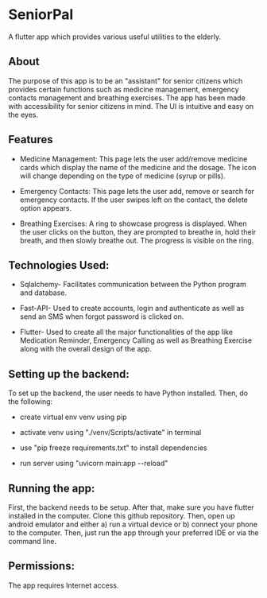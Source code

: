 # SeniorPal

A flutter app which provides various useful utilities to the elderly.

## About

The purpose of this app is to be an "assistant" for senior citizens which provides certain functions such as medicine management, emergency contacts management and breathing exercises. The app has been made with accessibility for senior citizens in mind. The UI is intuitive and easy on the eyes.

## Features

* Medicine Management:
      This page lets the user add/remove medicine cards which display the name of the medicine and the dosage. The icon will change depending on the type of medicine           (syrup or pills).
      
* Emergency Contacts:
      This page lets the user add, remove or search for emergency contacts. If the user swipes left on the contact, the delete option appears. 
      
* Breathing Exercises:
      A ring to showcase progress is displayed. When the user clicks on the button, they are prompted to breathe in, hold their breath, and then slowly breathe out. The         progress is visible on the ring.
      
## Technologies Used:

* Sqlalchemy- Facilitates communication between the Python program and database.

* Fast-API- Used to create accounts, login and authenticate as well as send an SMS when forgot password is clicked on.

* Flutter- Used to create all the major functionalities of the app like Medication Reminder, Emergency Calling as well as Breathing Exercise along with the overall design of the app.

## Setting up the backend:

To set up the backend, the user needs to have Python installed. Then, do the following: 

* create virtual env venv using pip

* activate venv using "./venv/Scripts/activate" in terminal

* use "pip freeze requirements.txt" to install dependencies

* run server using "uvicorn main:app --reload" 

## Running the app:

First, the backend needs to be setup. After that, make sure you have flutter installed in the computer. Clone this github repository. Then, open up android emulator and either a) run a virtual device or b) connect your phone to the computer. Then, just run the app through your preferred IDE or via the command line.


## Permissions:

The app requires Internet access.
